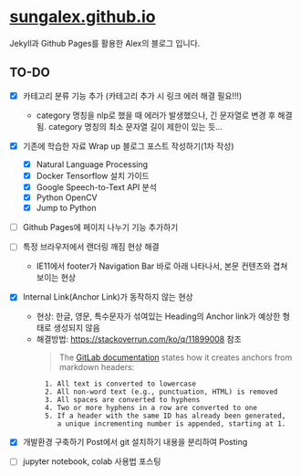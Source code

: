 # [sungalex.github.io](https://sungalex.github.io)

Jekyll과 Github Pages를 활용한 Alex의 블로그 입니다.

## TO-DO

- [x] 카테고리 분류 기능 추가 (카테고리 추가 시 링크 에러 해결 필요!!!)
  - category 명칭을 nlp로 했을 때 에러가 발생했으나, 긴 문자열로 변경 후 해결됨. category 명칭의 최소 문자열 길이 제한이 있는 듯...
- [x] 기존에 학습한 자료 Wrap up 블로그 포스트 작성하기(1차 작성)
  - [x] Natural Language Processing
  - [x] Docker Tensorflow 설치 가이드
  - [x] Google Speech-to-Text API 분석
  - [x] Python OpenCV
  - [x] Jump to Python
- [ ] Github Pages에 페이지 나누기 기능 추가하기
- [ ] 특정 브라우저에서 랜더링 깨짐 현상 해결
  - IE11에서 footer가 Navigation Bar 바로 아래 나타나서, 본문 컨텐츠와 겹쳐 보이는 현상
- [x] Internal Link(Anchor Link)가 동작하지 않는 현상
  - 현상: 한글, 영문, 특수문자가 섞여있는 Heading의 Anchor link가 예상한 형태로 생성되지 않음
  - 해결방법: <https://stackoverrun.com/ko/q/11899008> 참조
    > The [GitLab documentation](https://gitlab.com/help/user/markdown.md#header-ids-and-links) states how it creates anchors from markdown headers:
    ~~~
      1. All text is converted to lowercase
      2. All non-word text (e.g., punctuation, HTML) is removed
      3. All spaces are converted to hyphens
      4. Two or more hyphens in a row are converted to one
      5. If a header with the same ID has already been generated, 
         a unique incrementing number is appended, starting at 1.
    ~~~
  
- [x] 개발환경 구축하기 Post에서 git 설치하기 내용을 분리하여 Posting
- [ ] jupyter notebook, colab 사용법 포스팅

